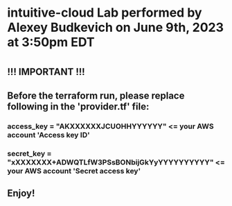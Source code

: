 # intuitive-cloud Lab performed by Alexey Budkevich on June 9th, 2023 at 3:50pm EDT
#
## !!! IMPORTANT !!!
## Before the terraform run, please replace following in the 'provider.tf' file:
###  access_key = "AKXXXXXXJCUOHHYYYYYY" <= your AWS account 'Access key ID'
###  secret_key = "xXXXXXXX+ADWQTLfW3PSsBONbijGkYyYYYYYYYYYY" <= your AWS account 'Secret access key'
## 
## Enjoy!

